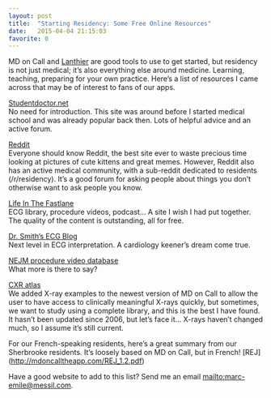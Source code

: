```yaml
---
layout: post
title:  "Starting Residency: Some Free Online Resources"
date:   2015-04-04 21:15:03
favorite: 0
---
```


MD on Call and [Lanthier](https://itunes.apple.com/ca/app/lanthier-practical-guide-to/id701664895?mt=8) are good tools to use to get started, but residency is not just medical; it’s also everything else around medicine. Learning, teaching, preparing for your own practice. Here’s a list of resources I came across that may be of interest to fans of our apps.<!--more-->

[Studentdoctor.net](http://www.studentdoctor.net/)  
No need for introduction. This site was around before I started medical school and was already popular back then. Lots of helpful advice and an active forum.

[Reddit](http://www.reddit.com/r/residency)  
Everyone should know Reddit, the best site ever to waste precious time looking at pictures of cute kittens and great memes. However, Reddit also has an active medical community, with a sub-reddit dedicated to residents (/r/residency). It’s a good forum for asking people about things you don’t otherwise want to ask people you know.

[Life In The Fastlane](http://lifeinthefastlane.com/)  
ECG library, procedure videos, podcast… A site I wish I had put together. The quality of the content is outstanding, all for free.

[Dr. Smith’s ECG Blog](http://hqmeded-ecg.blogspot.ca/)  
Next level in ECG interpretation. A cardiology keener’s dream come true.

[NEJM procedure video database](http://www.nejm.org/multimedia/medical-videos)  
What more is there to say?

[CXR atlas](http://www.meddean.luc.edu/lumen/meded/medicine/pulmonar/cxr/atlas/cxratlas_f.htm)  
We added X-ray examples to the newest version of MD on Call to allow the user to have access to clinically meaningful X-rays quickly, but sometimes, we want to study using a complete library, and this is the best I have found. It hasn’t been updated since 2006, but let’s face it… X-rays haven’t changed much, so I assume it’s still current.

For our French-speaking residents, here’s a great summary from our Sherbrooke residents. It’s loosely based on MD on Call, but in French! [REJ] (http://mdoncalltheapp.com/REJ_1.2.pdf)

Have a good website to add to this list? Send me an email <mailto:marc-emile@messil.com>.

